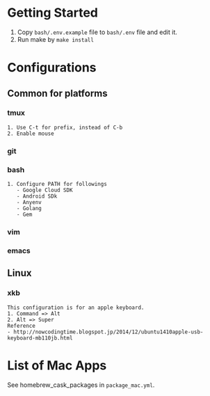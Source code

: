 # Getting Started
1. Copy `bash/.env.example` file to `bash/.env` file and edit it.
2. Run make by `make install`

# Configurations
## Common for platforms
### tmux
    1. Use C-t for prefix, instead of C-b
    2. Enable mouse

### git

### bash
    1. Configure PATH for followings
       - Google Cloud SDK
       - Android SDk
       - Anyenv
       - Golang
       - Gem

### vim

### emacs

## Linux
### xkb
    This configuration is for an apple keyboard.
    1. Command => Alt
    2. Alt => Super
    Reference
    - http://nowcodingtime.blogspot.jp/2014/12/ubuntu1410apple-usb-keyboard-mb110jb.html

# List of Mac Apps
See homebrew_cask_packages in `package_mac.yml`.
